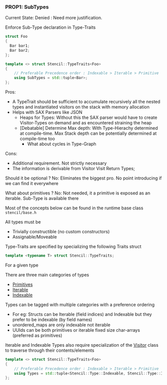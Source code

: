 
### PROP1: SubTypes

Current State: Denied : Need more justification.

Enforce Sub-Type declaration in Type-Traits

```c++
struct Foo
{
  Bar bar1;
  Bar bar2;
};

template <> struct Stencil::TypeTraits<Foo>
{
    // Preferable Precedence order : Indexable > Iterable > Primitive
    using SubTypes = std::tuple<Bar>;
};
```

Pros:

- A TypeTrait should be sufficient to accumulate recursively all the nested types and instantiated visitors on the stack with memory allocation
- Helps with SAX Parsers like JSON
  - Heaps for Types: Without this the SAX parser would have to create Visitor-Types on demand and as encountered straining the heap
  - [Debatable] Determine Max depth: With Type-Hierachy determined at compile-time. Max Stack depth can be potentially determined at compile-time too
    - What about cycles in Type-Graph

Cons:

- Additional requirement. Not strictly necessary
- The information is derivable from Visitor Visit Return Types;

Should it be optional ?
No: Eliminates the biggest pro. No point introducing if we can find it everywhere

What about primitives ?
No: Not needed, it a primitive is exposed as an iterable. Sub-Type is available there

Most of the concepts below can be found in the runtime base class `stencil/base.h`

All types must be

- Trivially constructible (no custom constructors)
- Assignable/Moveable

Type-Traits are specified by specializing the following Traits struct

```c++
template <typename T> struct Stencil::TypeTraits;
```

For a given type

There are three main categories of types

- [Primitives](#primitives)
- [Iterable](#iterable)
- [Indexable](#indexable)

Types can be tagged with multiple categories with a preference ordering

- For eg: Structs can be Iterable (field indices) and Indexable but they prefer to be indexable (by field names)
- unordered_maps are only indexable not iterable
- UUIds can be both primitives or iterable fixed size char-arrays (preferred as primitives)

Iterable and Indexable Types also require specialization of the [Visitor](Visitor.md) class to traverse through their contents/elements

```c++
template <> struct Stencil::TypeTraits<Foo>
{
    // Preferable Precedence order : Indexable > Iterable > Primitive
    using Types = std::tuple<Stencil::Type::Indexable, Stencil::Type::Iterable, Stencil::Type::Primitive>
};
```
